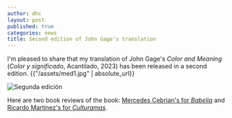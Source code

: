 ```yaml
---
author: dhc 
layout: post
published: true
categories: news
title: Second edition of John Gage's translation
---
```


I'm pleased to share that my translation of John Gage's *Color and Meaning* (*Color y significado*, Acantilado, 2023) has been released in a second edition. {{"/assets/med1.jpg" | absolute_url}}

![Segunda edición]("/assets/gage-2a-ed.jpeg")

Here are two book reviews of the book: [Mercedes Cebrian's for *Babelia*](https://elpais.com/babelia/2023-09-02/curiosidades-de-un-mundo-policromado.html) and [Ricardo Martínez's for *Culturamas*](https://www.culturamas.es/2024/01/14/color-y-significado-arte-ciencia-y-simbologia/). 
